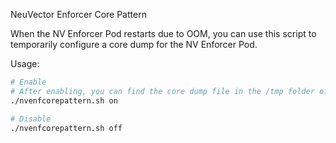 NeuVector Enforcer Core Pattern

When the NV Enforcer Pod restarts due to OOM, you can use this script to temporarily configure a core dump for the NV Enforcer Pod.

Usage:

```bash
# Enable
# After enabling, you can find the core dump file in the /tmp folder of the NV Enforcer Pod.
./nvenfcorepattern.sh on

# Disable
./nvenfcorepattern.sh off
```
